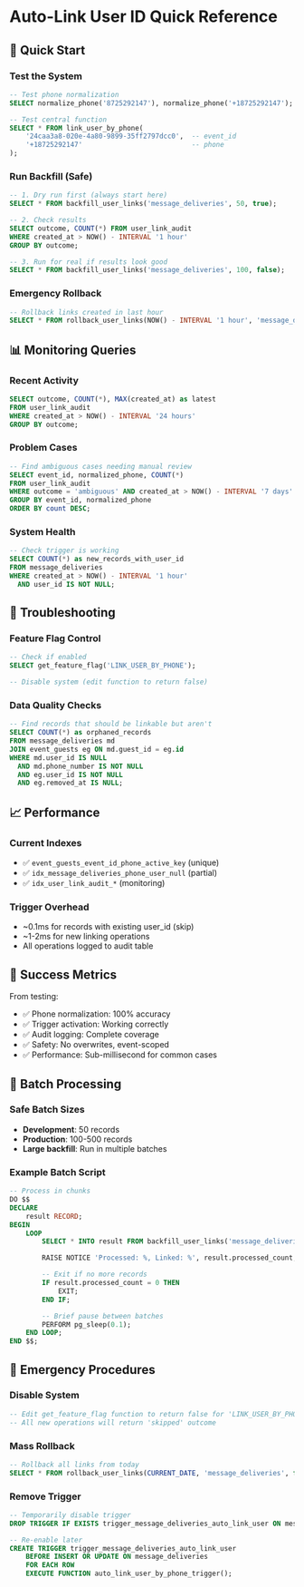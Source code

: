 # Auto-Link User ID Quick Reference

## 🚀 Quick Start

### Test the System

```sql
-- Test phone normalization
SELECT normalize_phone('8725292147'), normalize_phone('+18725292147');

-- Test central function
SELECT * FROM link_user_by_phone(
    '24caa3a8-020e-4a80-9899-35ff2797dcc0',  -- event_id
    '+18725292147'                           -- phone
);
```

### Run Backfill (Safe)

```sql
-- 1. Dry run first (always start here)
SELECT * FROM backfill_user_links('message_deliveries', 50, true);

-- 2. Check results
SELECT outcome, COUNT(*) FROM user_link_audit
WHERE created_at > NOW() - INTERVAL '1 hour'
GROUP BY outcome;

-- 3. Run for real if results look good
SELECT * FROM backfill_user_links('message_deliveries', 100, false);
```

### Emergency Rollback

```sql
-- Rollback links created in last hour
SELECT * FROM rollback_user_links(NOW() - INTERVAL '1 hour', 'message_deliveries', false);
```

## 📊 Monitoring Queries

### Recent Activity

```sql
SELECT outcome, COUNT(*), MAX(created_at) as latest
FROM user_link_audit
WHERE created_at > NOW() - INTERVAL '24 hours'
GROUP BY outcome;
```

### Problem Cases

```sql
-- Find ambiguous cases needing manual review
SELECT event_id, normalized_phone, COUNT(*)
FROM user_link_audit
WHERE outcome = 'ambiguous' AND created_at > NOW() - INTERVAL '7 days'
GROUP BY event_id, normalized_phone
ORDER BY count DESC;
```

### System Health

```sql
-- Check trigger is working
SELECT COUNT(*) as new_records_with_user_id
FROM message_deliveries
WHERE created_at > NOW() - INTERVAL '1 hour'
  AND user_id IS NOT NULL;
```

## 🔧 Troubleshooting

### Feature Flag Control

```sql
-- Check if enabled
SELECT get_feature_flag('LINK_USER_BY_PHONE');

-- Disable system (edit function to return false)
```

### Data Quality Checks

```sql
-- Find records that should be linkable but aren't
SELECT COUNT(*) as orphaned_records
FROM message_deliveries md
JOIN event_guests eg ON md.guest_id = eg.id
WHERE md.user_id IS NULL
  AND md.phone_number IS NOT NULL
  AND eg.user_id IS NOT NULL
  AND eg.removed_at IS NULL;
```

## 📈 Performance

### Current Indexes

- ✅ `event_guests_event_id_phone_active_key` (unique)
- ✅ `idx_message_deliveries_phone_user_null` (partial)
- ✅ `idx_user_link_audit_*` (monitoring)

### Trigger Overhead

- ~0.1ms for records with existing user_id (skip)
- ~1-2ms for new linking operations
- All operations logged to audit table

## 🎯 Success Metrics

From testing:

- ✅ Phone normalization: 100% accuracy
- ✅ Trigger activation: Working correctly
- ✅ Audit logging: Complete coverage
- ✅ Safety: No overwrites, event-scoped
- ✅ Performance: Sub-millisecond for common cases

## 🔄 Batch Processing

### Safe Batch Sizes

- **Development**: 50 records
- **Production**: 100-500 records
- **Large backfill**: Run in multiple batches

### Example Batch Script

```sql
-- Process in chunks
DO $$
DECLARE
    result RECORD;
BEGIN
    LOOP
        SELECT * INTO result FROM backfill_user_links('message_deliveries', 100, false);

        RAISE NOTICE 'Processed: %, Linked: %', result.processed_count, result.linked_count;

        -- Exit if no more records
        IF result.processed_count = 0 THEN
            EXIT;
        END IF;

        -- Brief pause between batches
        PERFORM pg_sleep(0.1);
    END LOOP;
END $$;
```

## 🚨 Emergency Procedures

### Disable System

```sql
-- Edit get_feature_flag function to return false for 'LINK_USER_BY_PHONE'
-- All new operations will return 'skipped' outcome
```

### Mass Rollback

```sql
-- Rollback all links from today
SELECT * FROM rollback_user_links(CURRENT_DATE, 'message_deliveries', false);
```

### Remove Trigger

```sql
-- Temporarily disable trigger
DROP TRIGGER IF EXISTS trigger_message_deliveries_auto_link_user ON message_deliveries;

-- Re-enable later
CREATE TRIGGER trigger_message_deliveries_auto_link_user
    BEFORE INSERT OR UPDATE ON message_deliveries
    FOR EACH ROW
    EXECUTE FUNCTION auto_link_user_by_phone_trigger();
```
